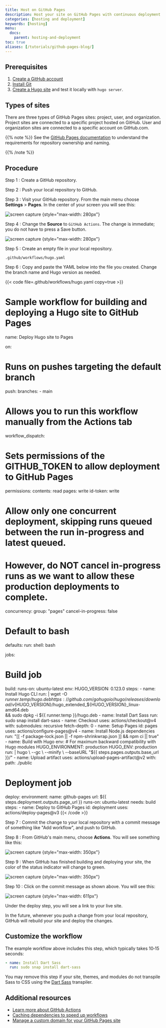 ```yaml
---
title: Host on GitHub Pages
description: Host your site on GitHub Pages with continuous deployment using project, user, or organization pages.
categories: [hosting and deployment]
keywords: [hosting]
menu:
  docs:
    parent: hosting-and-deployment
toc: true
aliases: [/tutorials/github-pages-blog/]
---
```


## Prerequisites

1. [Create a GitHub account]
2. [Install Git]
3. [Create a Hugo site] and test it locally with `hugo server`.

[Create a GitHub account]: https://github.com/signup
[Install Git]: https://git-scm.com/book/en/v2/Getting-Started-Installing-Git
[Create a Hugo site]: /getting-started/quick-start/

## Types of sites

There are three types of GitHub Pages sites: project, user, and organization. Project sites are connected to a specific project hosted on GitHub. User and organization sites are connected to a specific account on GitHub.com.

{{% note %}}
See the [GitHub Pages documentation] to understand the requirements for repository ownership and naming.

[GitHub Pages documentation]: https://docs.github.com/en/pages/getting-started-with-github-pages/about-github-pages#types-of-github-pages-sites
{{% /note %}}

[GitHub Pages documentation]: https://docs.github.com/en/pages/getting-started-with-github-pages/about-github-pages#types-of-github-pages-sites

## Procedure

Step 1
: Create a GitHub repository.

Step 2
: Push your local repository to GitHub.

Step 3
: Visit your GitHub repository. From the main menu choose **Settings**&nbsp;>&nbsp;**Pages**. In the center of your screen you will see this:

![screen capture](gh-pages-1.png)
{style="max-width: 280px"}

Step 4
: Change the **Source** to `GitHub Actions`. The change is immediate; you do not have to press a Save button.

![screen capture](gh-pages-2.png)
{style="max-width: 280px"}

Step 5
: Create an empty file in your local repository.

```text
.github/workflows/hugo.yaml
```

Step 6
: Copy and paste the YAML below into the file you created. Change the branch name and Hugo version as needed.

{{< code file=.github/workflows/hugo.yaml copy=true >}}
# Sample workflow for building and deploying a Hugo site to GitHub Pages
name: Deploy Hugo site to Pages

on:
  # Runs on pushes targeting the default branch
  push:
    branches:
      - main

  # Allows you to run this workflow manually from the Actions tab
  workflow_dispatch:

# Sets permissions of the GITHUB_TOKEN to allow deployment to GitHub Pages
permissions:
  contents: read
  pages: write
  id-token: write

# Allow only one concurrent deployment, skipping runs queued between the run in-progress and latest queued.
# However, do NOT cancel in-progress runs as we want to allow these production deployments to complete.
concurrency:
  group: "pages"
  cancel-in-progress: false

# Default to bash
defaults:
  run:
    shell: bash

jobs:
  # Build job
  build:
    runs-on: ubuntu-latest
    env:
      HUGO_VERSION: 0.123.0
    steps:
      - name: Install Hugo CLI
        run: |
          wget -O ${{ runner.temp }}/hugo.deb https://github.com/gohugoio/hugo/releases/download/v${HUGO_VERSION}/hugo_extended_${HUGO_VERSION}_linux-amd64.deb \
          && sudo dpkg -i ${{ runner.temp }}/hugo.deb
      - name: Install Dart Sass
        run: sudo snap install dart-sass
      - name: Checkout
        uses: actions/checkout@v4
        with:
          submodules: recursive
          fetch-depth: 0
      - name: Setup Pages
        id: pages
        uses: actions/configure-pages@v4
      - name: Install Node.js dependencies
        run: "[[ -f package-lock.json || -f npm-shrinkwrap.json ]] && npm ci || true"
      - name: Build with Hugo
        env:
          # For maximum backward compatibility with Hugo modules
          HUGO_ENVIRONMENT: production
          HUGO_ENV: production
        run: |
          hugo \
            --gc \
            --minify \
            --baseURL "${{ steps.pages.outputs.base_url }}/"
      - name: Upload artifact
        uses: actions/upload-pages-artifact@v2
        with:
          path: ./public

  # Deployment job
  deploy:
    environment:
      name: github-pages
      url: ${{ steps.deployment.outputs.page_url }}
    runs-on: ubuntu-latest
    needs: build
    steps:
      - name: Deploy to GitHub Pages
        id: deployment
        uses: actions/deploy-pages@v3
{{< /code >}}

Step 7
: Commit the change to your local repository with a commit message of something like "Add workflow", and push to GitHub.

Step 8
: From GitHub's main menu, choose **Actions**. You will see something like this:

![screen capture](gh-pages-3.png)
{style="max-width: 350px"}

Step 9
: When GitHub has finished building and deploying your site, the color of the status indicator will change to green.

![screen capture](gh-pages-4.png)
{style="max-width: 350px"}

Step 10
: Click on the commit message as shown above. You will see this:

![screen capture](gh-pages-5.png)
{style="max-width: 611px"}

Under the deploy step, you will see a link to your live site.

In the future, whenever you push a change from your local repository, GitHub will rebuild your site and deploy the changes.

## Customize the workflow

The example workflow above includes this step, which typically takes 10&#8209;15 seconds:

```yaml
- name: Install Dart Sass
  run: sudo snap install dart-sass
```

You may remove this step if your site, themes, and modules do not transpile Sass to CSS using the [Dart Sass] transpiler.

[Dart Sass]: /hugo-pipes/transpile-sass-to-css/#dart-sass

## Additional resources

- [Learn more about GitHub Actions](https://docs.github.com/en/actions)
- [Caching dependencies to speed up workflows](https://docs.github.com/en/actions/using-workflows/caching-dependencies-to-speed-up-workflows)
- [Manage a custom domain for your GitHub Pages site](https://docs.github.com/en/pages/configuring-a-custom-domain-for-your-github-pages-site/about-custom-domains-and-github-pages)
